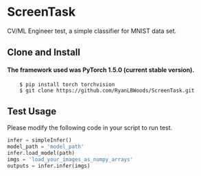 # ScreenTask
CV/ML Engineer test, a simple classifier for MNIST data set.
## Clone and Install
#### The framework used was PyTorch 1.5.0 (current stable version).
        $ pip install torch torchvision
        $ git clone https://github.com/RyanLBWoods/ScreenTask.git
## Test Usage
Please modify the following code in your script to run test.
```python
infer = simpleInfer()
model_path = 'model_path'
infer.load_model(path)
imgs = 'load_your_images_as_numpy_arrays'
outputs = infer.infer(imgs)
```
